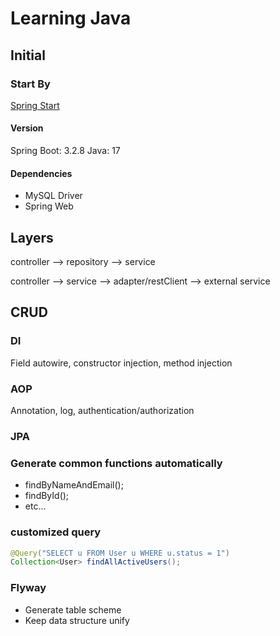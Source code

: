 # Learning Java

## Initial

### Start By
[Spring Start](https://start.spring.io/)

#### Version
Spring Boot: 3.2.8
Java: 17

#### Dependencies
- MySQL Driver
- Spring Web

## Layers

controller --> repository --> service

controller --> service --> adapter/restClient --> external service

## CRUD

### DI
Field autowire, constructor injection, method injection 

### AOP
Annotation, log, authentication/authorization

### JPA
### Generate common functions automatically
- findByNameAndEmail();
- findById();
- etc...

### customized query
```java
@Query("SELECT u FROM User u WHERE u.status = 1")
Collection<User> findAllActiveUsers();
```

### Flyway
- Generate table scheme
- Keep data structure unify